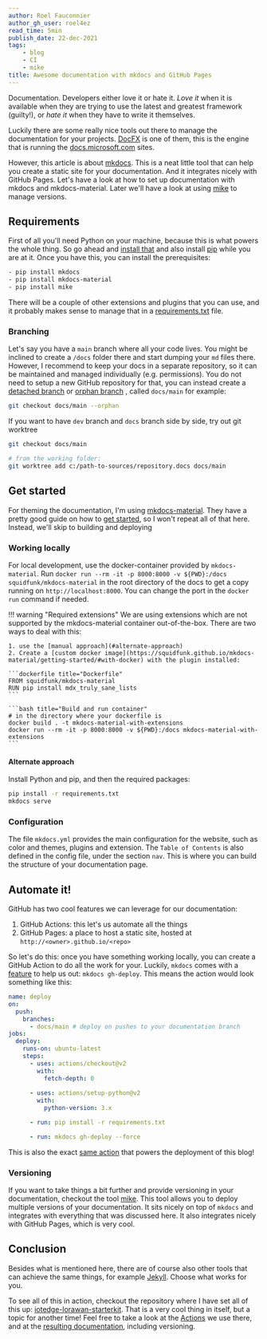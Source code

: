 ```yaml
---
author: Roel Fauconnier
author_gh_user: roel4ez
read_time: 5min
publish_date: 22-dec-2021
tags:
    - blog
    - CI
    - mike
title: Awesome documentation with mkdocs and GitHub Pages
---
```


Documentation. Developers either love it or hate it. _Love it_ when it is
available when they are trying to use the latest and greatest framework (guilty!),
or _hate it_ when they have to write it themselves.

Luckily there are some really nice tools out there to manage the documentation
for your projects. [DocFX](https://dotnet.github.io/docfx/) is one of them, this
is the engine that is running the [docs.microsoft.com](https://docs.microsoft.com/en-us/)
sites.

However, this article is about [mkdocs](https://www.mkdocs.org/). This is a neat
little tool that can help you create a static site for your documentation. And it
integrates nicely with GitHub Pages. Let's have a look at how to set up
documentation with mkdocs and mkdocs-material. Later we'll have a look at using
[mike](https://github.com/jimporter/mike) to manage versions.

## Requirements

First of all you'll need Python on your machine, because this is what powers the
whole thing. So go ahead and [install that](https://realpython.com/installing-python/)
and also install [pip](https://pip.pypa.io/en/stable/installation/) while you are
at it. Once you have this, you can install the prerequisites:

```bash
- pip install mkdocs
- pip install mkdocs-material
- pip install mike
```

There will be a couple of other extensions and plugins that you can use, and it
probably makes sense to manage that in a [requirements.txt](https://pip.pypa.io/en/latest/reference/requirements-file-format/) file.

### Branching

Let's say you have a `main` branch where all your code lives. You might be
inclined to create a `/docs` folder there and start dumping your `md` files there.
However, I recommend to keep your docs in a separate repository, so it can be
maintained and managed individually (e.g. permissions). You do not need to setup
a new GitHub repository for that, you can instead create a [detached branch](https://stackoverflow.com/questions/19980631/what-is-git-checkout-orphan-used-for)
or [orphan branch](https://git-scm.com/docs/git-checkout#Documentation/git-checkout.txt---orphanltnewbranchgt)
, called `docs/main` for example:

```bash
git checkout docs/main --orphan
```

If you want to have `dev` branch and `docs` branch side by side, try out 
git worktree

```bash title="git worktree"
git checkout docs/main

# from the working folder:
git worktree add c:/path-to-sources/repository.docs docs/main
```

## Get started

For theming the documentation, I'm using [mkdocs-material](https://squidfunk.github.io/mkdocs-material/).
They have a pretty good guide on how to [get started](https://squidfunk.github.io/mkdocs-material/getting-started/),
so I won't repeat all of that here. Instead, we'll skip to building and deploying

### Working locally

For local development, use the docker-container provided by `mkdocs-material`.
Run `docker run --rm -it -p 8000:8000 -v ${PWD}:/docs squidfunk/mkdocs-material`
in the root directory of the docs to get a copy running on `http://localhost:8000`.
You can change the port in the `docker run` command if needed.

<!-- markdownlint-disable MD046 -->
!!! warning "Required extensions"
    We are using extensions which are not supported by the mkdocs-material
    container out-of-the-box. There are two ways to deal with this:  

    1. use the [manual approach](#alternate-approach)
    2. Create a [custom docker image](https://squidfunk.github.io/mkdocs-material/getting-started/#with-docker) with the plugin installed:  

    ```dockerfile title="Dockerfile"
    FROM squidfunk/mkdocs-material
    RUN pip install mdx_truly_sane_lists
    ```

    ```bash title="Build and run container"
    # in the directory where your dockerfile is
    docker build . -t mkdocs-material-with-extensions
    docker run --rm -it -p 8000:8000 -v ${PWD}:/docs mkdocs-material-with-extensions
    ```
<!-- markdownlint-enable MD046 -->

#### Alternate approach

Install Python and pip, and then the required packages:

```bash
pip install -r requirements.txt
mkdocs serve
```

### Configuration

The file `mkdocs.yml` provides the main configuration for the website, such as 
color and themes, plugins and extension. The `Table of Contents` is also defined
in the config file, under the section `nav`. This is where you can build the
structure of your documentation page.

## Automate it!

GitHub has two cool features we can leverage for our documentation:

1. GitHub Actions: this let's us automate all the things
2. GitHub Pages: a place to host a static site, hosted at `http://<owner>.github.io/<repo>`

So let's do this: once you have something working locally, you can create a GitHub
Action to do all the work for your. Luckily, `mkdocs` comes with a [feature](https://www.mkdocs.org/user-guide/deploying-your-docs/#github-pages)
to help us out: `mkdocs gh-deploy`. This means the action would look something
like this:

```yml
name: deploy 
on:
  push:
    branches: 
      - docs/main # deploy on pushes to your documentation branch
jobs:
  deploy:
    runs-on: ubuntu-latest
    steps:
      - uses: actions/checkout@v2
        with:
          fetch-depth: 0
      
      - uses: actions/setup-python@v2
        with:
          python-version: 3.x

      - run: pip install -r requirements.txt

      - run: mkdocs gh-deploy --force
```

This is also the exact [same action](https://github.com/roel4ez/blog/blob/main/.github/workflows/deploy.yml) that powers the deployment of this blog!

### Versioning

If you want to take things a bit further and provide versioning in your documentation,
checkout the tool [mike](https://github.com/jimporter/mike). This tool allows you
to deploy multiple versions of your documentation. It sits nicely on top of `mkdocs`
and integrates with everything that was discussed here. It also integrates nicely
with GitHub Pages, which is very cool.

## Conclusion

Besides what is mentioned here, there are of course also other tools that can
achieve the same things, for example [Jekyll](https://jekyllrb.com/).
Choose what works for you.

To see all of this in action, checkout the repository where I have set all of
this up: [iotedge-lorawan-starterkit](https://github.com/Azure/iotedge-lorawan-starterkit/tree/docs/main).
That is a very cool thing in itself, but a topic for another time! Feel free to
take a look at the [Actions](https://github.com/Azure/iotedge-lorawan-starterkit/tree/docs/main/.github/workflows)
we use there, and at the [resulting documentation](https://azure.github.io/iotedge-lorawan-starterkit/dev/),
including versioning.
